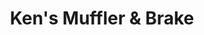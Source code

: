 ---
title: "Ken's Muffler & Brake"
url: /fort-collins/kens-muffler-und-brake/
shop: Autowerkstatt
---